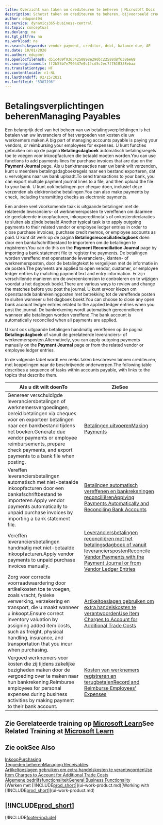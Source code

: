 ```yaml
---
title: Overzicht van taken om crediteuren te beheren | Microsoft Docs
description: Schetst taken om crediteuren te beheren, bijvoorbeeld crediteuren betalen of uitgaande betalingen vereffenen met posten om facturen of creditnota's te sluiten.
author: edupont04
ms.service: dynamics365-business-central
ms.topic: conceptual
ms.devlang: na
ms.tgt_pltfrm: na
ms.workload: na
ms.search.keywords: vendor payment, creditor, debt, balance due, AP
ms.date: 10/01/2020
ms.author: edupont
ms.openlocfilehash: d51c409f03634258898e290bc22588d8f6386e68
ms.sourcegitcommit: ff2b55b7e790447e0c1fcd5c2ec7f7610338ebaa
ms.translationtype: HT
ms.contentlocale: nl-NL
ms.lasthandoff: 02/15/2021
ms.locfileid: "5387196"
---
```

# <a name="managing-payables"></a><span data-ttu-id="ac5fc-103">Betalingsverplichtingen beheren</span><span class="sxs-lookup"><span data-stu-id="ac5fc-103">Managing Payables</span></span>

<span data-ttu-id="ac5fc-104">Een belangrijk deel van het beheer van uw betalingsverplichtingen is het betalen van uw leveranciers of het vergoeden van kosten die uw werknemers maken.</span><span class="sxs-lookup"><span data-stu-id="ac5fc-104">A big part of managing accounts payable is paying your vendors, or reimbursing your employees for expenses.</span></span> <span data-ttu-id="ac5fc-105">U kunt functies gebruiken om op de pagina **Betalingsdagboek** automatisch betalingsregels toe te voegen voor inkoopfacturen die betaald moeten worden.</span><span class="sxs-lookup"><span data-stu-id="ac5fc-105">You can use functions to add payments lines for purchase invoices that are due on the **Payment Journal** page.</span></span> <span data-ttu-id="ac5fc-106">Als u banktransacties naar uw bank wilt verzenden, kunt u meerdere betalingsdagboekregels naar een bestand exporteren, dat u vervolgens naar uw bank uploadt.</span><span class="sxs-lookup"><span data-stu-id="ac5fc-106">To send transactions to your bank, you can export multiple payment journal lines to a file, and then upload the file to your bank.</span></span> <span data-ttu-id="ac5fc-107">U kunt ook betalingen per cheque doen, inclusief deze verzenden als elektronische betalingen.</span><span class="sxs-lookup"><span data-stu-id="ac5fc-107">You can also make payments by check, including transmitting checks as electronic payments.</span></span>

<span data-ttu-id="ac5fc-108">Een andere veel voorkomende taak is uitgaande betalingen met de relateerde leveranciers- of werknemersposten te vereffenen om daarmee de gerelateerde inkoopfacturen, inkoopcreditnota's of onkostendeclaraties te sluiten als zijnde betaald.</span><span class="sxs-lookup"><span data-stu-id="ac5fc-108">Another typical task is to apply outgoing payments to their related vendor or employee ledger entries in order to close purchase invoices, purchase credit memos, or employee accounts as paid.</span></span> <span data-ttu-id="ac5fc-109">U kunt dit werk op de pagina **Betalingsreconciliatiedagboek** doen door een bankafschriftbestand te importeren om de betalingen te registreren.</span><span class="sxs-lookup"><span data-stu-id="ac5fc-109">You can do this on the **Payment Reconciliation Journal** page by importing a bank statement file to register the payments.</span></span> <span data-ttu-id="ac5fc-110">De betalingen worden vereffend met openstaande leveranciers-, klanten- of werknemersposten, door de betalingtekst te vergelijken met de informatie in de posten.</span><span class="sxs-lookup"><span data-stu-id="ac5fc-110">The payments are applied to open vendor, customer, or employee ledger entries by matching payment text and entry information.</span></span> <span data-ttu-id="ac5fc-111">Er zijn verschillende manieren om de overeenkomsten te controleren en te wijzigen voordat u het dagboek boekt.</span><span class="sxs-lookup"><span data-stu-id="ac5fc-111">There are various ways to review and change the matches before you post the journal.</span></span> <span data-ttu-id="ac5fc-112">U kunt ervoor kiezen om openstaande bankrekeningposten met betrekking tot de vereffende posten te sluiten wanneer u het dagboek boekt.</span><span class="sxs-lookup"><span data-stu-id="ac5fc-112">You can choose to close any open bank account ledger entries related to the applied ledger entries when you post the journal.</span></span> <span data-ttu-id="ac5fc-113">De bankrekening wordt automatisch gereconcilieerd wanneer alle betalingen worden vereffend.</span><span class="sxs-lookup"><span data-stu-id="ac5fc-113">The bank account is automatically reconciled when all payments are applied.</span></span>

<span data-ttu-id="ac5fc-114">U kunt ook uitgaande betalingen handmatig vereffenen op de pagina **Betalingsdagboek** of vanuit de gerelateerde leveranciers- of werknemersposten.</span><span class="sxs-lookup"><span data-stu-id="ac5fc-114">Alternatively, you can apply outgoing payments manually on the **Payment Journal** page or from the related vendor or employee ledger entries.</span></span>

<span data-ttu-id="ac5fc-115">In de volgende tabel wordt een reeks taken beschreven binnen crediteuren, met koppelingen naar de beschrijvende onderwerpen.</span><span class="sxs-lookup"><span data-stu-id="ac5fc-115">The following table describes a sequence of tasks within accounts payable, with links to the topics that describe them.</span></span>

| <span data-ttu-id="ac5fc-116">Als u dit wilt doen</span><span class="sxs-lookup"><span data-stu-id="ac5fc-116">To</span></span> | <span data-ttu-id="ac5fc-117">Zie</span><span class="sxs-lookup"><span data-stu-id="ac5fc-117">See</span></span> |
| --- | --- |
| <span data-ttu-id="ac5fc-118">Genereer verschuldigde leveranciersbetalingen of werknemersvergoedingen, bereid betalingen via cheques voor en exporteer betalingen naar een bankbestand tijdens het boeken.</span><span class="sxs-lookup"><span data-stu-id="ac5fc-118">Generate due vendor payments or employee reimbursements, prepare check payments, and export payments to a bank file when posting.</span></span> |[<span data-ttu-id="ac5fc-119">Betalingen uitvoeren</span><span class="sxs-lookup"><span data-stu-id="ac5fc-119">Making Payments</span></span>](payables-make-payments.md) |
| <span data-ttu-id="ac5fc-120">Vereffen leveranciersbetalingen automatisch met niet-betaalde inkoopfacturen door een bankafschriftbestand te importeren.</span><span class="sxs-lookup"><span data-stu-id="ac5fc-120">Apply vendor payments automatically to unpaid purchase invoices by importing a bank statement file.</span></span> |[<span data-ttu-id="ac5fc-121">Betalingen automatisch vereffenen en bankrekeningen reconciliëren</span><span class="sxs-lookup"><span data-stu-id="ac5fc-121">Applying Payments Automatically and Reconciling Bank Accounts</span></span>](receivables-apply-payments-auto-reconcile-bank-accounts.md) |
| <span data-ttu-id="ac5fc-122">Vereffen leveranciersbetalingen handmatig met niet-betaalde inkoopfacturen.</span><span class="sxs-lookup"><span data-stu-id="ac5fc-122">Apply vendor payments to unpaid purchase invoices manually.</span></span> |[<span data-ttu-id="ac5fc-123">Leveranciersbetalingen reconciliëren met het betalingsdagboek of vanuit leveranciersposten</span><span class="sxs-lookup"><span data-stu-id="ac5fc-123">Reconcile Vendor Payments with the Payment Journal or from Vendor Ledger Entries</span></span>](payables-how-apply-purchase-transactions-manually.md) |
|<span data-ttu-id="ac5fc-124">Zorg voor correcte voorraadwaardering door artikelkosten toe te voegen, zoals vracht, fysieke verwerking, verzekering en transport, die u maakt wanneer u inkoopt.</span><span class="sxs-lookup"><span data-stu-id="ac5fc-124">Ensure correct inventory valuation by assigning added item costs, such as freight, physical handling, insurance, and transportation that you incur when purchasing.</span></span>|[<span data-ttu-id="ac5fc-125">Artikeltoeslagen gebruiken om extra handelskosten te verantwoorden</span><span class="sxs-lookup"><span data-stu-id="ac5fc-125">Use Item Charges to Account for Additional Trade Costs</span></span>](payables-how-assign-item-charges.md)|
|<span data-ttu-id="ac5fc-126">Vergoed werknemers voor kosten die zij tijdens zakelijke bezigheden maken door de vergoeding over te maken naar hun bankrekening.</span><span class="sxs-lookup"><span data-stu-id="ac5fc-126">Reimburse employees for personal expenses during business activities by making payment to their bank account.</span></span>|[<span data-ttu-id="ac5fc-127">Kosten van werknemers registreren en terugbetalen</span><span class="sxs-lookup"><span data-stu-id="ac5fc-127">Record and Reimburse Employees' Expenses</span></span>](finance-how-record-reimburse-employee-expenses.md)|

## <a name="see-related-training-at-microsoft-learn"></a><span data-ttu-id="ac5fc-128">Zie Gerelateerde training op [Microsoft Learn](/learn/paths/process-customer-vendor-payments-dynamics-365-business-central/)</span><span class="sxs-lookup"><span data-stu-id="ac5fc-128">See Related Training at [Microsoft Learn](/learn/paths/process-customer-vendor-payments-dynamics-365-business-central/)</span></span>

## <a name="see-also"></a><span data-ttu-id="ac5fc-129">Zie ook</span><span class="sxs-lookup"><span data-stu-id="ac5fc-129">See Also</span></span>
[<span data-ttu-id="ac5fc-130">Inkoop</span><span class="sxs-lookup"><span data-stu-id="ac5fc-130">Purchasing</span></span>](purchasing-manage-purchasing.md)  
[<span data-ttu-id="ac5fc-131">Tegoeden beheren</span><span class="sxs-lookup"><span data-stu-id="ac5fc-131">Managing Receivables</span></span>](receivables-manage-receivables.md)  
[<span data-ttu-id="ac5fc-132">Artikeltoeslagen gebruiken om extra handelskosten te verantwoorden</span><span class="sxs-lookup"><span data-stu-id="ac5fc-132">Use Item Charges to Account for Additional Trade Costs</span></span>](payables-how-assign-item-charges.md)  
[<span data-ttu-id="ac5fc-133">Algemene bedrijfsfunctionaliteit</span><span class="sxs-lookup"><span data-stu-id="ac5fc-133">General Business Functionality</span></span>](ui-across-business-areas.md)  
<span data-ttu-id="ac5fc-134">[Werken met [!INCLUDE[prod_short](includes/prod_short.md)]](ui-work-product.md)</span><span class="sxs-lookup"><span data-stu-id="ac5fc-134">[Working with [!INCLUDE[prod_short](includes/prod_short.md)]](ui-work-product.md)</span></span>

## [!INCLUDE[prod_short](includes/free_trial_md.md)]  


[!INCLUDE[footer-include](includes/footer-banner.md)]